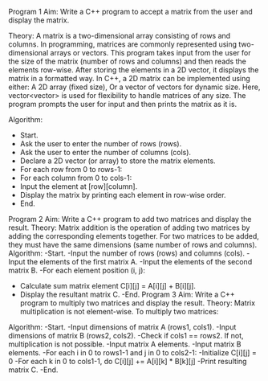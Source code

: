 Program 1
Aim:
Write a C++ program to accept a matrix from the user and display the matrix.

Theory:
A matrix is a two-dimensional array consisting of rows and columns. In programming, matrices are commonly represented using two-dimensional arrays or vectors. This program takes input from the user for the size of the matrix (number of rows and columns) and then reads the elements row-wise. After storing the elements in a 2D vector, it displays the matrix in a formatted way.
In C++, a 2D matrix can be implemented using either:
A 2D array (fixed size),
Or a vector of vectors for dynamic size.
Here, vector<vector<int>> is used for flexibility to handle matrices of any size. The program prompts the user for input and then prints the matrix as it is.

Algorithm:
- Start.
- Ask the user to enter the number of rows (rows).
- Ask the user to enter the number of columns (cols).
- Declare a 2D vector (or array) to store the matrix elements.
- For each row from 0 to rows-1:
- For each column from 0 to cols-1:
- Input the element at [row][column].
- Display the matrix by printing each element in row-wise order.
- End.

 Program 2
Aim:
Write a C++ program to add two matrices and display the result.
Theory:
Matrix addition is the operation of adding two matrices by adding the corresponding elements together. For two matrices to be added, they must have the same dimensions (same number of rows and columns).
Algorithm:
-Start.
-Input the number of rows (rows) and columns (cols).
-Input the elements of the first matrix A.
-Input the elements of the second matrix B.
-For each element position (i, j):
- Calculate sum matrix element C[i][j] = A[i][j] + B[i][j].
- Display the resultant matrix C.
-End.
  Program 3
Aim:
Write a C++ program to multiply two matrices and display the result.
Theory:
Matrix multiplication is not element-wise. To multiply two matrices:

 Algorithm:
-Start.
-Input dimensions of matrix A (rows1, cols1).
-Input dimensions of matrix B (rows2, cols2).
-Check if cols1 == rows2. If not, multiplication is not possible.
-Input matrix A elements.
-Input matrix B elements.
-For each i in 0 to rows1-1 and j in 0 to cols2-1:
-Initialize C[i][j] = 0
-For each k in 0 to cols1-1, do C[i][j] += A[i][k] * B[k][j]
-Print resulting matrix C.
-End.
  
